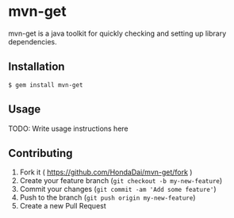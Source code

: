 # mvn-get

mvn-get is a java toolkit for quickly checking and setting up library dependencies.

## Installation

    $ gem install mvn-get

## Usage

TODO: Write usage instructions here

## Contributing

1. Fork it ( https://github.com/HondaDai/mvn-get/fork )
2. Create your feature branch (`git checkout -b my-new-feature`)
3. Commit your changes (`git commit -am 'Add some feature'`)
4. Push to the branch (`git push origin my-new-feature`)
5. Create a new Pull Request
